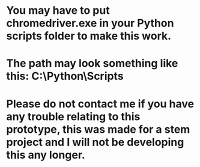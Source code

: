 # You may have to put chromedriver.exe in your Python scripts folder to make this work.

# The path may look something like this: C:\Python\Scripts

# Please do not contact me if you have any trouble relating to this prototype, this was made for a stem project and I will not be developing this any longer.
